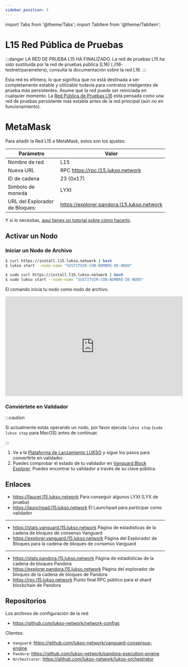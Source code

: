 ```yaml
---
sidebar_position: 3
---
```


import Tabs from '@theme/Tabs';
import TabItem from '@theme/TabItem';

# L15 Red Pública de Pruebas

:::danger LA RED DE PRUEBA L15 HA FINALIZADO.
La red de pruebas L15 ha sido sustituida por la red de pruebas pública [L16] (./l16-testnet/parameters), consulta la documentación sobre la red L16.
:::

Esta red es efímera, lo que significa que no está destinada a ser completamente estable y utilizable todavía para contratos inteligentes de prueba más persistentes. Asume que la red puede ser reiniciada en cualquier momento. La [Red Pública de Pruebas L16](./l16-testnet/parameters) está pensada como una red de pruebas persistente más estable antes de la red principal (aún no en funcionamiento).

# MetaMask

Para añadir la Red L15 a MetaMask, estos son los ajustes:

| Parámetro                      | Valor                                      |
| ------------------------------ | ------------------------------------------ |
| Nombre de red                  | L15                                        |
| Nueva URL                      | RPC https://rpc.l15.lukso.network          |
| ID de cadena                   | 23 (0x17)                                  |
| Símbolo de moneda              |  LYXt                                      |
| URL del Explorador de Bloques: | https://explorer.pandora.l15.lukso.network | 

Y si lo necesitas, [aquí tienes un tutorial sobre cómo hacerlo](https://metamask.zendesk.com/hc/en-us/articles/360043227612-How-to-add-a-custom-network-RPC).

## Activar un Nodo

<!-- Dado que estamos restableciendo la red, asegúrate de ejecutar `$ lukso reset all` y reinstalar el binario `lukso:

<Tabs groupId="operating-systems">
<TabItem value="linux" label="Linux">

```bash
$ lukso stop
$ lukso reset all
$ curl https://install.l15.lukso.network | bash
$ lukso start --node-name "SUSTITUIR-CON-NOMBRE-DE-NODO"
```

</TabItem>
<TabItem value="macos" label="MacOS">

```bash
$ sudo lukso stop
$ lukso reset all
$ sudo curl https://install.l15.lukso.network | bash
$ sudo lukso start --node-name "SUSTITUIR-CON-NOMBRE-DE-NODO"
```

</TabItem>
</Tabs>

Se trata de una operación única y es necesario para poder unirse a la diversión. -->

### Iniciar un Nodo de Archivo

<Tabs groupId="operating-systems">
<TabItem value="linux" label="Linux">

```bash
$ curl https://install.l15.lukso.network | bash
$ lukso start --node-name "SUSTITUIR-CON-NOMBRE-DE-NODO"
```

</TabItem>
<TabItem value="macos" label="MacOS">

```bash
$ sudo curl https://install.l15.lukso.network | bash
$ sudo lukso start --node-name "SUSTITUIR-CON-NOMBRE-DE-NODO"
```

</TabItem>
</Tabs>

El comando inicia tu nodo como nodo de archivo.

<!-- :::info

Por favor, ten en cuenta que actualmente no adjuntamos tu nodo a las páginas de estadísticas de [pandora](https://stats.pandora.l15.lukso.network) y [vanguard](https://stats.vanguard.l15.lukso.network). Esto se debe a que estas páginas no son capaces de monitorizar más de 100 nodos y el navegador empieza a congelarse. Ahora mismo estamos trabajando en una página de estado local para Pandora y Vanguard.

::: -->

<div style={{textAlign: 'center'}}>
<iframe width="560" height="315" src="https://www.youtube.com/embed/G2DSFqYwteI" title="Reproductor de vídeos de YouTube" frameborder="0" allow="accelerometer; autoplay; clipboard-write; encrypted-media; gyroscope; picture-in-picture" allowfullscreen></iframe>
</div>

### Conviértete en Validador

:::caution

Si actualmente estás operando un nodo, por favor ejecuta `lukso stop` (`sudo lukso stop` para MacOS) antes de continuar.

:::

1. Ve a la [Plataforma de Lanzamiento LUKSO](https://launchpad.l15.lukso.network) y sigue los pasos para convertirte en validador.
2. Puedes comprobar el estado de tu validador en [Vanguard Block Explorer](https://explorer.vanguard.l15.lukso.network). Puedes encontrar tu validador a través de su clave pública.

## Enlaces

- https://faucet.l15.lukso.network Para conseguir algunos LYXt (LYX de prueba)
- https://launchpad.l15.lukso.network El Launchpad para participar como validador

---

- https://stats.vanguard.l15.lukso.network Página de estadísticas de la cadena de bloques de consenso Vanguard
- https://explorer.vanguard.l15.lukso.network Página del Explorador de Bloques para la cadena de bloques de consenso Vanguard

---

- https://stats.pandora.l15.lukso.network Página de estadísticas de la cadena de bloques Pandora
- https://explorer.pandora.l15.lukso.network Página del explorador de bloques de la cadena de bloques de Pandora
- https://rpc.l15.lukso.network Punto final RPC público para el shard blockchain de Pandora

## Repositorios

Los archivos de configuración de la red:

- <https://github.com/lukso-network/network-configs>

Clientes:

- `Vanguard`: <https://github.com/lukso-network/vanguard-consensus-engine>
- `Pandora`: <https://github.com/lukso-network/pandora-execution-engine>
- `Orchestrator`: <https://github.com/lukso-network/lukso-orchestrator>
